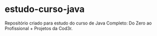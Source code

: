 # estudo-curso-java
Repositório criado para estudo do curso de Java Completo: Do Zero ao Profissional + Projetos da Cod3r.
